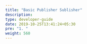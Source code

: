 ```yaml
---
title: "Basic Publisher Sublisher"
description:
type: developer-guide
date: 2019-10-25T13:41:24+05:30
pre: "1. "
weight: 560
---
```

